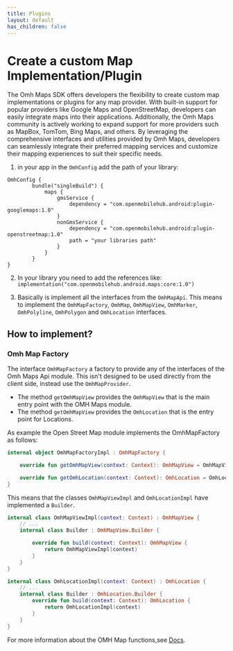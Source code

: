 ```yaml
---
title: Plugins
layout: default
has_children: false
---
```


# Create a custom Map Implementation/Plugin

The Omh Maps SDK offers developers the flexibility to create custom map implementations or plugins for any map provider. With built-in support for popular providers like Google Maps and OpenStreetMap, developers can easily integrate maps into their applications. Additionally, the Omh Maps community is actively working to expand support for more providers such as MapBox, TomTom, Bing Maps, and others. By leveraging the comprehensive interfaces and utilities provided by Omh Maps, developers can seamlessly integrate their preferred mapping services and customize their mapping experiences to suit their specific needs.

1. in your app in the `OmhConfig` add the path of your library:

```
OmhConfig {
        bundle("singleBuild") {
            maps {
                gmsService {
                    dependency = "com.openmobilehub.android:plugin-googlemaps:1.0"
                }
                nonGmsService {
                    dependency = "com.openmobilehub.android:plugin-openstreetmap:1.0"
                    path = "your libraries path"
                }
            }
        }
}
```

2. In your library you need to add the references like: `implementation("com.openmobilehub.android.maps:core:1.0")`

3. Basically is implement all the interfaces from the `OmhMapApi`.
   This means to implement the `OmhMapFactory`, `OmhMap`, `OmhMapView`, `OmhMarker`, `OmhPolyline`, `OmhPolygon` and `OmhLocation` interfaces.

## How to implement?

### Omh Map Factory

The interface `OmhMapFactory` a factory to provide any of the interfaces of the Omh Maps Api module.
This isn't designed to be used directly from the client side, instead use the `OmhMapProvider`.

- The method `getOmhMapView` provides the `OmhMapView` that is the main entry point with the OMH Maps module.
- The method `getOmhMapView` provides the `OmhLocation` that is the entry point for Locations.

As example the Open Street Map module implements the OmhMapFactory as follows:

```kotlin
internal object OmhMapFactoryImpl : OmhMapFactory {

    override fun getOmhMapView(context: Context): OmhMapView = OmhMapViewImpl.Builder().build(context)

    override fun getOmhLocation(context: Context): OmhLocation = OmhLocationImpl.Builder().build(context)
}
```

This means that the classes `OmhMapViewImpl` and `OmhLocationImpl` have implemented a `Builder`.

```kotlin
internal class OmhMapViewImpl(context: Context) : OmhMapView {
    // ...
    internal class Builder : OmhMapView.Builder {

        override fun build(context: Context): OmhMapView {
            return OmhMapViewImpl(context)
        }
    }
}
```

```kotlin
internal class OmhLocationImpl(context: Context) : OmhLocation {
    // ...
    internal class Builder : OmhLocation.Builder {
        override fun build(context: Context): OmhLocation {
            return OmhLocationImpl(context)
        }
    }
}
```

For more information about the OMH Map functions,see [Docs](https://openmobilehub.github.io/omh-maps).
